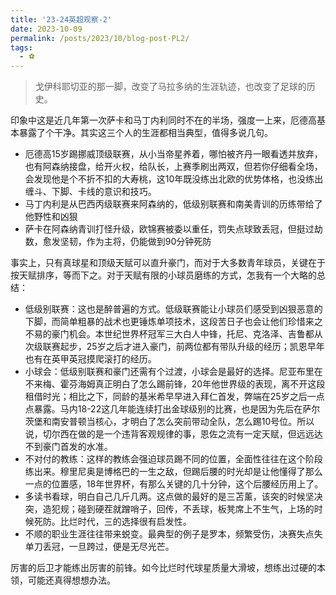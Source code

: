 ```yaml
---
title: '23-24英超观察-2'
date: 2023-10-09
permalink: /posts/2023/10/blog-post-PL2/
tags:
  - ⚽️
---
```


> 戈伊科耶切亚的那一脚，改变了马拉多纳的生涯轨迹，也改变了足球的历史。

印象中这是近几年第一次萨卡和马丁内利同时不在的半场，强度一上来，厄德高基本暴露了个干净。其实这三个人的生涯都相当典型，值得多说几句。
- 厄德高15岁踢挪威顶级联赛，从小当帝星养着，哪怕被齐丹一眼看透并放弃，也有阿森纳接盘，给开火权，给队长，上赛季刷出两双，但若你仔细看全场，会发现他是个不折不扣的大寿桃，这10年既没练出北欧的优势体格，也没练出缠斗、下脚、卡线的意识和技巧。
- 马丁内利是从巴西丙级联赛来阿森纳的，低级别联赛和南美青训的历练带给了他野性和凶狠
- 萨卡在阿森纳青训打怪升级，欧锦赛被委以重任，罚失点球致丢冠，但挺过劫数，愈发坚韧，作为主将，仍能做到90分钟死防

事实上，只有真球星和顶级天赋可以直升豪门，而对于大多数青年球员，关键在于按天赋排序，等而下之。对于天赋有限的小球员磨练的方式，怎我有一个大略的总结：

- 低级别联赛：这也是醉普遍的方式。低级联赛能让小球员们感受到凶狠恶意的下脚，而简单粗暴的战术也更锤炼单项技术，这段苦日子也会让他们珍惜来之不易的豪门机会。本世纪世界杯冠军三大白人中锋，托尼、克洛泽、吉鲁都从次级联赛起步，25岁之后才进入豪门，前两位都有带队升级的经历；凯恩早年也有在英甲英冠摸爬滚打的经历。
- 小球会：低级别联赛和豪门还需有个过渡，小球会是最好的选择。尼亚布里在不来梅、霍芬海姆真正明白了怎么踢前锋，20年他世界级的表现，离不开这段租借时光；相比之下，同龄的基米希早早进入拜仁首发，弊端在25岁之后一点点暴露。马内18-22这几年能连续打出金球级别的比赛，也是因为先后在萨尔茨堡和南安普顿当核心，才明白了怎么突前带动全队，怎么踢10号位。所以说，切尔西在做的是一个违背客观规律的事，恩佐之流有一定天赋，但远远达不到豪门首发的水准。
- 不对付的教练：这样的教练会强迫球员踢不同的位置，全面性往往在这个阶段练出来。穆里尼奥是博格巴的一生之敌，但踢后腰的时光却是让他懂得了那么一点的位置感，18年世界杯，有那么关键的几十分钟，这个后腰经历用上了。
- 多读书看球，明白自己几斤几两。这点做的最好的是三苫薰，该突的时候坚决突，造犯规；碰到硬茬就蹭哨子，回传，不丢球，板凳席上不生气，上场的时候死防。比烂时代，三的选择很有启发性。
- 不顺的职业生涯往往带来蜕变。最典型的例子是罗本，频繁受伤，决赛失点失单刀丢冠，一旦跨过，便是无尽光芒。

厉害的后卫才能练出厉害的前锋。如今比烂时代球星质量大滑坡，想练出过硬的本领，可能还真得想想办法。
